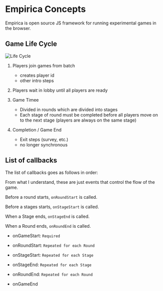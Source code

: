 # Empirica Concepts

Empirica is open source JS framework for running experimental games in the browser.

## Game Life Cycle

![Life Cycle](https://docs.empirica.ly/~gitbook/image?url=https:%2F%2F3801646690-files.gitbook.io%2F%7E%2Ffiles%2Fv0%2Fb%2Fgitbook-legacy-files%2Fo%2Fassets%252F-M-Cqf0McgfJZYwXisux%252F-M_5ri7COWVb0gPSVr41%252F-M_5u7cgy5ZsdnOmkqgX%252FPicture3.png%3Falt=media%26token=2ecb38ae-4a04-4b3b-aa64-acd94b0c9169&width=768&dpr=1&quality=100&sign=c543a54cdad4d56fa4bf04ad1490e6d778659a139c9c84b7126b95e6fa77b176)

1. Players join games from batch 
    * creates player id
    * other intro steps

2. Players wait in lobby until all players are ready

3. Game Timee
    * Divided in rounds which are divided into stages
    * Each stage of round must be completed before all players move on to the next stage (players are always on the same stage)

4. Completion / Game End
    * Exit steps (survey, etc.)
    * no longer synchronous


## List of callbacks
The list of callbacks goes as follows in order:

From what I understand, these are just events that control the flow of the game.

Before a round starts, `onRoundStart` is called.

Before a stages starts, `onStageStart` is called.

When a Stage ends, `onStageEnd` is called.

When a Round ends, `onRoundEnd` is called.

* onGameStart: `Required`

* onRoundStart: `Repeated for each Round`

* onStageStart: `Repeated for each Stage`

* onStageEnd: `Repeated for each Stage`

* onRoundEnd: `Repeated for each Round`

* onGameEnd

